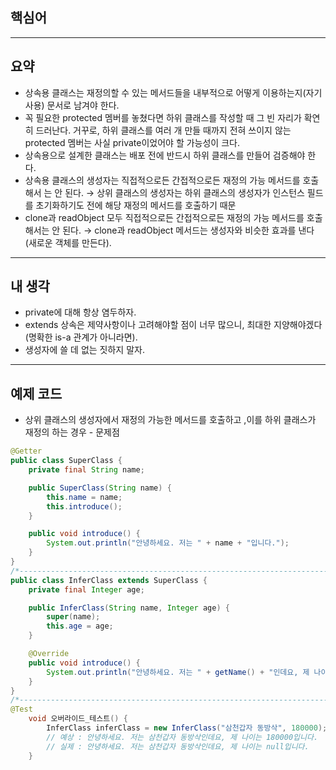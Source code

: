 ## 핵심어

---

## 요약

- 상속용 클래스는 재정의할 수 있는 메서드들을 내부적으로 어떻게 이용하는지(자기사용) 문서로 남겨야 한다.
- 꼭 필요한 protected 멤버를 놓쳤다면 하위 클래스를 작성할 때 그 빈 자리가 확연히 드러난다. 거꾸로, 하위 클래스를 여러 개 만들 때까지 전혀 쓰이지 않는 protected 멤버는 사실 private이었어야 할 가능성이 크다.
- 상속용으로 설계한 클래스는 배포 전에 반드시 하위 클래스를 만들어 검증해야 한다.
- 상속용 클래스의 생성자는 직접적으로든 간접적으로든 재정의 가능 메서드를 호출해서 는 안 된다.
→ 상위 클래스의 생성자는 하위 클래스의 생성자가 인스턴스 필드를 초기화하기도 전에 해당 재정의 메서드를 호출하기 때문
- clone과 readObject 모두 직접적으로든 간접적으로든 재정의 가능 메서드를 호출해서는 안 된다.
→ clone과 readObject 메서드는 생성자와 비슷한 효과를 낸다(새로운 객체를 만든다).

---

## 내 생각

- private에 대해 항상 염두하자.
- extends 상속은 제약사항이나 고려해야할 점이 너무 많으니, 최대한 지양해야겠다(명확한 is-a 관계가 아니라면).
- 생성자에 쓸 데 없는 짓하지 말자.

---

## 예제 코드

- 상위 클래스의 생성자에서 재정의 가능한 메서드를 호출하고 ,이를 하위 클래스가 재정의 하는 경우 - 문제점

```java
@Getter
public class SuperClass {
	private final String name;

	public SuperClass(String name) {
		this.name = name;
		this.introduce();
	}

	public void introduce() {
		System.out.println("안녕하세요. 저는 " + name + "입니다.");
	}
}
/*-----------------------------------------------------------------------------*/
public class InferClass extends SuperClass {
	private final Integer age;

	public InferClass(String name, Integer age) {
		super(name);
		this.age = age;
	}

	@Override
	public void introduce() {
		System.out.println("안녕하세요. 저는 " + getName() + "인데요, 제 나이는 " + age + "입니다.");
	}
}
/*-----------------------------------------------------------------------------*/
@Test
	void 오버라이드_테스트() {
		InferClass inferClass = new InferClass("삼천갑자 동방삭", 180000);
		// 예상 : 안녕하세요. 저는 삼천갑자 동방삭인데요, 제 나이는 180000입니다.
		// 실제 : 안녕하세요. 저는 삼천갑자 동방삭인데요, 제 나이는 null입니다.
	}
```
